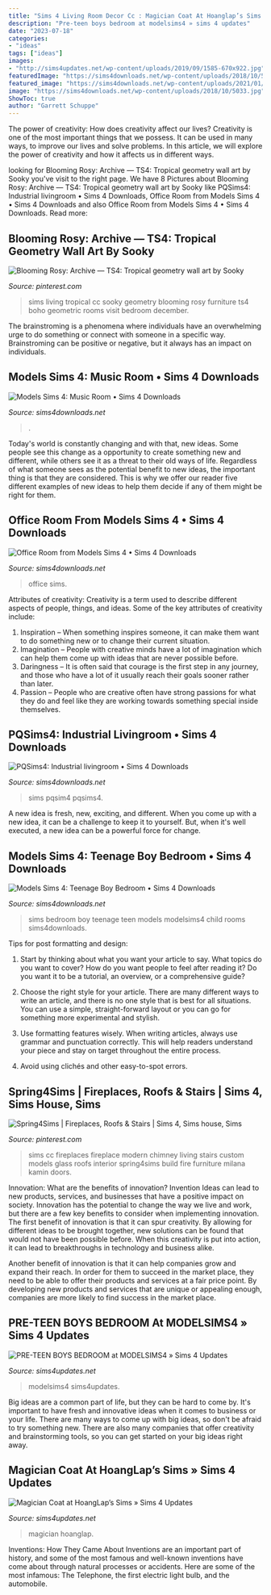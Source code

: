 ```yaml
---
title: "Sims 4 Living Room Decor Cc : Magician Coat At Hoanglap’s Sims » Sims 4 Updates"
description: "Pre-teen boys bedroom at modelsims4 » sims 4 updates"
date: "2023-07-18"
categories:
- "ideas"
tags: ["ideas"]
images:
- "http://sims4updates.net/wp-content/uploads/2019/09/1585-670x922.jpg"
featuredImage: "https://sims4downloads.net/wp-content/uploads/2018/10/5033.jpg"
featured_image: "https://sims4downloads.net/wp-content/uploads/2021/01/Office-set.jpg"
image: "https://sims4downloads.net/wp-content/uploads/2018/10/5033.jpg"
ShowToc: true
author: "Garrett Schuppe"
---
```



The power of creativity: How does creativity affect our lives?
Creativity is one of the most important things that we possess. It can be used in many ways, to improve our lives and solve problems. In this article, we will explore the power of creativity and how it affects us in different ways.

	

		
looking for Blooming Rosy: Archive — TS4: Tropical geometry wall art by Sooky you've visit to the right page. We have 8 Pictures about Blooming Rosy: Archive — TS4: Tropical geometry wall art by Sooky like PQSims4: Industrial livingroom • Sims 4 Downloads, Office Room from Models Sims 4 • Sims 4 Downloads and also Office Room from Models Sims 4 • Sims 4 Downloads. Read more:
		
    
## Blooming Rosy: Archive — TS4: Tropical Geometry Wall Art By Sooky

<img loading=lazy src="https://i.pinimg.com/736x/bd/37/bc/bd37bce948bcb76b6bedc944eb5adddd.jpg" onerror="this.onerror=null;this.src='https://tse3.mm.bing.net/th?id=OIP.4guvqwWs-Q0hg6ZLSTbsRQHaFb&amp;pid=15.1';" alt="Blooming Rosy: Archive — TS4: Tropical geometry wall art by Sooky">

_Source: pinterest.com_

>sims living tropical cc sooky geometry blooming rosy furniture ts4 boho geometric rooms visit bedroom december. 

	

The brainstroming is a phenomena where individuals have an overwhelming urge to do something or connect with someone in a specific way. Brainstroming can be positive or negative, but it always has an impact on individuals.

    
## Models Sims 4: Music Room • Sims 4 Downloads

<img loading=lazy src="https://sims4downloads.net/wp-content/uploads/2018/10/5033.jpg" onerror="this.onerror=null;this.src='https://tse1.mm.bing.net/th?id=OIP.YlzWNCr05QTJTX5fBUT-LAHaEL&amp;pid=15.1';" alt="Models Sims 4: Music Room • Sims 4 Downloads">

_Source: sims4downloads.net_

>. 

	

Today's world is constantly changing and with that, new ideas. Some people see this change as a opportunity to create something new and different, while others see it as a threat to their old ways of life. Regardless of what someone sees as the potential benefit to new ideas, the important thing is that they are considered. This is why we offer our reader five different examples of new ideas to help them decide if any of them might be right for them.

    
## Office Room From Models Sims 4 • Sims 4 Downloads

<img loading=lazy src="https://sims4downloads.net/wp-content/uploads/2021/01/Office-set.jpg" onerror="this.onerror=null;this.src='https://tse3.mm.bing.net/th?id=OIP.XsjNflSifFyLYpDb86vqqQHaEH&amp;pid=15.1';" alt="Office Room from Models Sims 4 • Sims 4 Downloads">

_Source: sims4downloads.net_

>office sims. 

	

Attributes of creativity:
Creativity is a term used to describe different aspects of people, things, and ideas. Some of the key attributes of creativity include: 
1. Inspiration – When something inspires someone, it can make them want to do something new or to change their current situation.
2. Imagination – People with creative minds have a lot of imagination which can help them come up with ideas that are never possible before. 
3. Daringness – It is often said that courage is the first step in any journey, and those who have a lot of it usually reach their goals sooner rather than later. 
4. Passion – People who are creative often have strong passions for what they do and feel like they are working towards something special inside themselves.

    
## PQSims4: Industrial Livingroom • Sims 4 Downloads

<img loading=lazy src="https://sims4downloads.net/wp-content/uploads/2016/01/892.jpg" onerror="this.onerror=null;this.src='https://tse1.mm.bing.net/th?id=OIP.540l08Ytxhvij_rP4omajAHaE1&amp;pid=15.1';" alt="PQSims4: Industrial livingroom • Sims 4 Downloads">

_Source: sims4downloads.net_

>sims pqsim4 pqsims4. 

	

A new idea is fresh, new, exciting, and different. When you come up with a new idea, it can be a challenge to keep it to yourself. But, when it's well executed, a new idea can be a powerful force for change.

    
## Models Sims 4: Teenage Boy Bedroom • Sims 4 Downloads

<img loading=lazy src="https://sims4downloads.net/wp-content/uploads/2019/01/670.jpg" onerror="this.onerror=null;this.src='https://tse1.mm.bing.net/th?id=OIP.7DNG34_-keoY9seFMplRqAHaEL&amp;pid=15.1';" alt="Models Sims 4: Teenage Boy Bedroom • Sims 4 Downloads">

_Source: sims4downloads.net_

>sims bedroom boy teenage teen models modelsims4 child rooms sims4downloads. 

	

Tips for post formatting and design:
1. Start by thinking about what you want your article to say. What topics do you want to cover? How do you want people to feel after reading it? Do you want it to be a tutorial, an overview, or a comprehensive guide?
2. Choose the right style for your article. There are many different ways to write an article, and there is no one style that is best for all situations. You can use a simple, straight-forward layout or you can go for something more experimental and stylish.

3. Use formatting features wisely. When writing articles, always use grammar and punctuation correctly. This will help readers understand your piece and stay on target throughout the entire process.

4. Avoid using clichés and other easy-to-spot errors.

    
## Spring4Sims | Fireplaces, Roofs &amp; Stairs | Sims 4, Sims House, Sims

<img loading=lazy src="https://i.pinimg.com/736x/59/eb/87/59eb87472e62e3e64276e6ad3b4eafb4--models-sims-cc.jpg" onerror="this.onerror=null;this.src='https://tse4.mm.bing.net/th?id=OIP.c7upUoDPa7b8DI04ups5hwHaGj&amp;pid=15.1';" alt="Spring4Sims | Fireplaces, Roofs &amp; Stairs | Sims 4, Sims house, Sims">

_Source: pinterest.com_

>sims cc fireplaces fireplace modern chimney living stairs custom models glass roofs interior spring4sims build fire furniture milana kamin doors. 

	

Innovation: What are the benefits of innovation?
Invention Ideas can lead to new products, services, and businesses that have a positive impact on society. Innovation has the potential to change the way we live and work, but there are a few key benefits to consider when implementing innovation. 
The first benefit of innovation is that it can spur creativity. By allowing for different ideas to be brought together, new solutions can be found that would not have been possible before. When this creativity is put into action, it can lead to breakthroughs in technology and business alike. 

Another benefit of innovation is that it can help companies grow and expand their reach. In order for them to succeed in the market place, they need to be able to offer their products and services at a fair price point. By developing new products and services that are unique or appealing enough, companies are more likely to find success in the market place.

    
## PRE-TEEN BOYS BEDROOM At MODELSIMS4 » Sims 4 Updates

<img loading=lazy src="http://sims4updates.net/wp-content/uploads/2019/09/13511-670x377.jpg" onerror="this.onerror=null;this.src='https://tse4.mm.bing.net/th?id=OIP.k8qNBzPezgkO2MiVzMSX5gHaEK&amp;pid=15.1';" alt="PRE-TEEN BOYS BEDROOM at MODELSIMS4 » Sims 4 Updates">

_Source: sims4updates.net_

>modelsims4 sims4updates. 

	

Big ideas are a common part of life, but they can be hard to come by. It's important to have fresh and innovative ideas when it comes to business or your life. There are many ways to come up with big ideas, so don't be afraid to try something new. There are also many companies that offer creativity and brainstorming tools, so you can get started on your big ideas right away.

    
## Magician Coat At HoangLap’s Sims » Sims 4 Updates

<img loading=lazy src="http://sims4updates.net/wp-content/uploads/2019/09/1585-670x922.jpg" onerror="this.onerror=null;this.src='https://tse1.mm.bing.net/th?id=OIP.FyJbOHYkO_HTlvoPv9nOhQHaKM&amp;pid=15.1';" alt="Magician Coat at HoangLap’s Sims » Sims 4 Updates">

_Source: sims4updates.net_

>magician hoanglap. 

	

Inventions: How They Came About
Inventions are an important part of history, and some of the most famous and well-known inventions have come about through natural processes or accidents. Here are some of the most infamous: The Telephone, the first electric light bulb, and the automobile.

